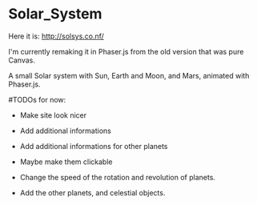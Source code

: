 # Solar_System
Here it is:
http://solsys.co.nf/

I'm currently remaking it in Phaser.js from the old version that was pure Canvas.

A small Solar system with Sun, Earth and Moon, and Mars, animated with Phaser.js.

#TODOs for now:

- Make site look nicer

- Add additional informations

- Add additional informations for other planets

- Maybe make them clickable

- Change the speed of the rotation and revolution of planets.

- Add the other planets, and celestial objects.